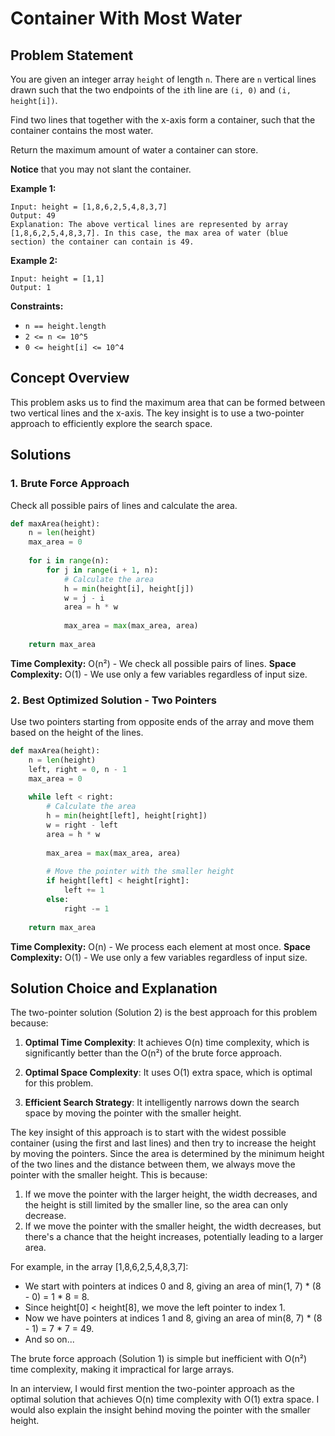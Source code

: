# Container With Most Water

## Problem Statement

You are given an integer array `height` of length `n`. There are `n` vertical lines drawn such that the two endpoints of the `i`th line are `(i, 0)` and `(i, height[i])`.

Find two lines that together with the x-axis form a container, such that the container contains the most water.

Return the maximum amount of water a container can store.

**Notice** that you may not slant the container.

**Example 1:**
```
Input: height = [1,8,6,2,5,4,8,3,7]
Output: 49
Explanation: The above vertical lines are represented by array [1,8,6,2,5,4,8,3,7]. In this case, the max area of water (blue section) the container can contain is 49.
```

**Example 2:**
```
Input: height = [1,1]
Output: 1
```

**Constraints:**
- `n == height.length`
- `2 <= n <= 10^5`
- `0 <= height[i] <= 10^4`

## Concept Overview

This problem asks us to find the maximum area that can be formed between two vertical lines and the x-axis. The key insight is to use a two-pointer approach to efficiently explore the search space.

## Solutions

### 1. Brute Force Approach

Check all possible pairs of lines and calculate the area.

```python
def maxArea(height):
    n = len(height)
    max_area = 0
    
    for i in range(n):
        for j in range(i + 1, n):
            # Calculate the area
            h = min(height[i], height[j])
            w = j - i
            area = h * w
            
            max_area = max(max_area, area)
    
    return max_area
```

**Time Complexity:** O(n²) - We check all possible pairs of lines.
**Space Complexity:** O(1) - We use only a few variables regardless of input size.

### 2. Best Optimized Solution - Two Pointers

Use two pointers starting from opposite ends of the array and move them based on the height of the lines.

```python
def maxArea(height):
    n = len(height)
    left, right = 0, n - 1
    max_area = 0
    
    while left < right:
        # Calculate the area
        h = min(height[left], height[right])
        w = right - left
        area = h * w
        
        max_area = max(max_area, area)
        
        # Move the pointer with the smaller height
        if height[left] < height[right]:
            left += 1
        else:
            right -= 1
    
    return max_area
```

**Time Complexity:** O(n) - We process each element at most once.
**Space Complexity:** O(1) - We use only a few variables regardless of input size.

## Solution Choice and Explanation

The two-pointer solution (Solution 2) is the best approach for this problem because:

1. **Optimal Time Complexity**: It achieves O(n) time complexity, which is significantly better than the O(n²) of the brute force approach.

2. **Optimal Space Complexity**: It uses O(1) extra space, which is optimal for this problem.

3. **Efficient Search Strategy**: It intelligently narrows down the search space by moving the pointer with the smaller height.

The key insight of this approach is to start with the widest possible container (using the first and last lines) and then try to increase the height by moving the pointers. Since the area is determined by the minimum height of the two lines and the distance between them, we always move the pointer with the smaller height. This is because:

1. If we move the pointer with the larger height, the width decreases, and the height is still limited by the smaller line, so the area can only decrease.
2. If we move the pointer with the smaller height, the width decreases, but there's a chance that the height increases, potentially leading to a larger area.

For example, in the array [1,8,6,2,5,4,8,3,7]:
- We start with pointers at indices 0 and 8, giving an area of min(1, 7) * (8 - 0) = 1 * 8 = 8.
- Since height[0] < height[8], we move the left pointer to index 1.
- Now we have pointers at indices 1 and 8, giving an area of min(8, 7) * (8 - 1) = 7 * 7 = 49.
- And so on...

The brute force approach (Solution 1) is simple but inefficient with O(n²) time complexity, making it impractical for large arrays.

In an interview, I would first mention the two-pointer approach as the optimal solution that achieves O(n) time complexity with O(1) extra space. I would also explain the insight behind moving the pointer with the smaller height.

